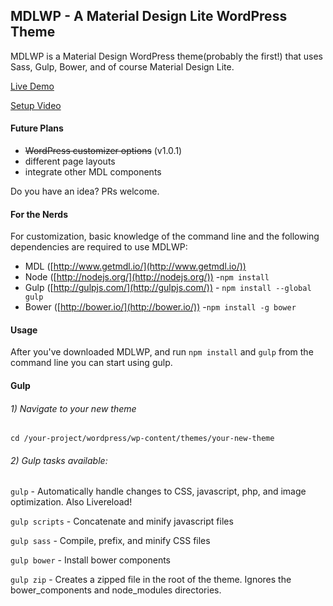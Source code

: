 ## MDLWP - A Material Design Lite WordPress Theme

MDLWP is a Material Design WordPress theme(probably the first!) that uses Sass, Gulp, Bower, and of course Material Design Lite. 

[Live Demo](http://mdlwp.com/demo/)

[Setup Video](https://www.youtube.com/watch?v=1wVJn-Y2-CU)

#### Future Plans
- ~~WordPress customizer options~~ (v1.0.1)
- different page layouts
- integrate other MDL components

Do you have an idea? PRs welcome. 

#### For the Nerds
For customization, basic knowledge of the command line and the following dependencies are required to use MDLWP:

- MDL ([http://www.getmdl.io/](http://www.getmdl.io/)) 
- Node ([http://nodejs.org/](http://nodejs.org/)) -`npm install`
- Gulp ([http://gulpjs.com/](http://gulpjs.com/)) - `npm install --global gulp`
- Bower ([http://bower.io/](http://bower.io/)) -`npm install -g bower`

#### Usage
After you've downloaded MDLWP, and run `npm install` and `gulp` from the command line you can start using gulp.

#### Gulp

###### 1) Navigate to your new theme
`cd /your-project/wordpress/wp-content/themes/your-new-theme`

###### 2) Gulp tasks available:

`gulp` - Automatically handle changes to CSS, javascript, php, and image optimization. Also Livereload!

`gulp scripts` - Concatenate and minify javascript files

`gulp sass` - Compile, prefix, and minify CSS files

`gulp bower` - Install bower components

`gulp zip` - Creates a zipped file in the root of the theme. Ignores the bower_components and node_modules directories.